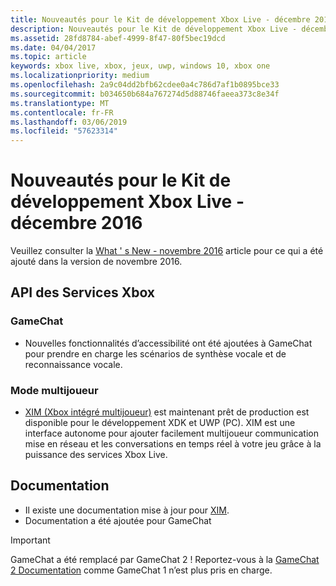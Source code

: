 ```yaml
---
title: Nouveautés pour le Kit de développement Xbox Live - décembre 2016
description: Nouveautés pour le Kit de développement Xbox Live - décembre 2016
ms.assetid: 28fd8784-abef-4999-8f47-80f5bec19dcd
ms.date: 04/04/2017
ms.topic: article
keywords: xbox live, xbox, jeux, uwp, windows 10, xbox one
ms.localizationpriority: medium
ms.openlocfilehash: 2a9c04dd2bfb62cdee0a4c786d7af1b0895bce33
ms.sourcegitcommit: b034650b684a767274d5d88746faeea373c8e34f
ms.translationtype: MT
ms.contentlocale: fr-FR
ms.lasthandoff: 03/06/2019
ms.locfileid: "57623314"
---
```

# <a name="whats-new-for-the-xbox-live-sdk---december-2016"></a>Nouveautés pour le Kit de développement Xbox Live - décembre 2016

Veuillez consulter la [What ' s New - novembre 2016](1611-whats-new.md) article pour ce qui a été ajouté dans la version de novembre 2016.

## <a name="xbox-services-api"></a>API des Services Xbox

### <a name="gamechat"></a>GameChat

* Nouvelles fonctionnalités d’accessibilité ont été ajoutées à GameChat pour prendre en charge les scénarios de synthèse vocale et de reconnaissance vocale.

### <a name="multiplayer"></a>Mode multijoueur

* [XIM (Xbox intégré multijoueur)](../multiplayer/xbox-integrated-multiplayer.md) est maintenant prêt de production est disponible pour le développement XDK et UWP (PC).  XIM est une interface autonome pour ajouter facilement multijoueur communication mise en réseau et les conversations en temps réel à votre jeu grâce à la puissance des services Xbox Live.

## <a name="documentation"></a>Documentation
* Il existe une documentation mise à jour pour [XIM](../multiplayer/xbox-integrated-multiplayer.md).
* Documentation a été ajoutée pour GameChat

> [!IMPORTANT]
> GameChat a été remplacé par GameChat 2 ! Reportez-vous à la [GameChat 2 Documentation](../multiplayer/chat/game-chat-2-overview.md) comme GameChat 1 n’est plus pris en charge.